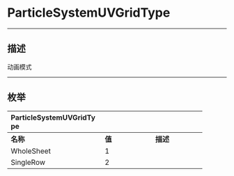 # ParticleSystemUVGridType

------------------------------------------------------------------------------------------
## 描述

动画模式

------------------------------------------------------------------------------------------
## 枚举

|<div style="width:200px">ParticleSystemUVGridType</div>|<div style="width:100px"></div>|<div style="width:100px"></div>|
|:---|:---|:---|
|**名称**|**值**|**描述**|
|WholeSheet|1||
|SingleRow|2||

